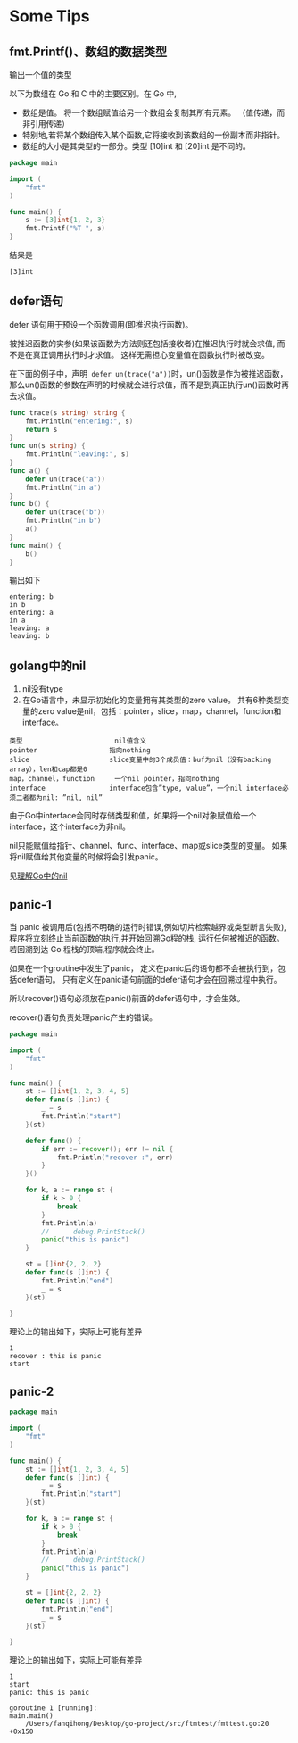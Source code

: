# Some Tips

## fmt.Printf()、数组的数据类型
输出一个值的类型

以下为数组在 Go 和 C 中的主要区别。在 Go 中,
- 数组是值。 将一个数组赋值给另一个数组会复制其所有元素。 （值传递，而非引用传递）
- 特别地,若将某个数组传入某个函数,它将接收到该数组的一份副本而非指针。 
- 数组的大小是其类型的一部分。类型 [10]int 和 [20]int 是不同的。

```go
package main

import (
	"fmt"
)

func main() {
	s := [3]int{1, 2, 3}
	fmt.Printf("%T ", s)
}
```
结果是
```
[3]int 
```

## defer语句
defer 语句用于预设一个函数调用(即推迟执行函数)。

被推迟函数的实参(如果该函数为方法则还包括接收者)在推迟执行时就会求值, 而不是在真正调用执行时才求值。 
这样无需担心变量值在函数执行时被改变。

在下面的例子中，声明` defer un(trace("a"))`时，un()函数是作为被推迟函数，那么un()函数的参数在声明的时候就会进行求值，而不是到真正执行un()函数时再去求值。

```go
func trace(s string) string {
    fmt.Println("entering:", s)
    return s
}
func un(s string) {
    fmt.Println("leaving:", s)
}
func a() {
    defer un(trace("a"))
    fmt.Println("in a")
}
func b() {
    defer un(trace("b"))
    fmt.Println("in b")
    a()
}
func main() {
    b()
}
```
输出如下
```
entering: b
in b
entering: a
in a
leaving: a
leaving: b
```

## golang中的nil
1. nil没有type
2. 在Go语言中，未显示初始化的变量拥有其类型的zero value。 共有6种类型变量的zero value是nil，包括：pointer，slice，map，channel，function和interface。

```
类型	                     nil值含义
pointer	                 指向nothing
slice	                 slice变量中的3个成员值：buf为nil（没有backing array），len和cap都是0
map，channel，function	 一个nil pointer，指向nothing
interface	             interface包含”type, value”，一个nil interface必须二者都为nil: ”nil, nil”
```

由于Go中interface会同时存储类型和值，如果将一个nil对象赋值给一个interface，这个interface为非nil。

nil只能赋值给指针、channel、func、interface、map或slice类型的变量。
如果将nil赋值给其他变量的时候将会引发panic。

见[理解Go中的nil](https://studygolang.com/topics/2863)

## panic-1
当 panic 被调用后(包括不明确的运行时错误,例如切片检索越界或类型断言失败), 
程序将立刻终止当前函数的执行,并开始回溯Go程的栈, 运行任何被推迟的函数。
若回溯到达 Go 程栈的顶端,程序就会终止。

如果在一个groutine中发生了panic， 定义在panic后的语句都不会被执行到，包括defer语句。 
只有定义在panic语句前面的defer语句才会在回溯过程中执行。

所以recover()语句必须放在panic()前面的defer语句中，才会生效。

recover()语句负责处理panic产生的错误。

```go
package main

import (
	"fmt"
)

func main() {
	st := []int{1, 2, 3, 4, 5}
	defer func(s []int) {
		_ = s
		fmt.Println("start")
	}(st)

	defer func() {
		if err := recover(); err != nil {
			fmt.Println("recover :", err)
		}
	}()

	for k, a := range st {
		if k > 0 {
			break
		}
		fmt.Println(a)
		//		debug.PrintStack()
		panic("this is panic")
	}

	st = []int{2, 2, 2}
	defer func(s []int) {
		fmt.Println("end")
		_ = s
	}(st)

}
```
理论上的输出如下，实际上可能有差异
```
1
recover : this is panic
start
```

## panic-2
```go
package main

import (
	"fmt"
)

func main() {
	st := []int{1, 2, 3, 4, 5}
	defer func(s []int) {
		_ = s
		fmt.Println("start")
	}(st)

	for k, a := range st {
		if k > 0 {
			break
		}
		fmt.Println(a)
		//		debug.PrintStack()
		panic("this is panic")
	}

	st = []int{2, 2, 2}
	defer func(s []int) {
		fmt.Println("end")
		_ = s
	}(st)

}
```
理论上的输出如下，实际上可能有差异
```
1
start
panic: this is panic

goroutine 1 [running]:
main.main()
	/Users/fanqihong/Desktop/go-project/src/ftmtest/fmttest.go:20 +0x150
```